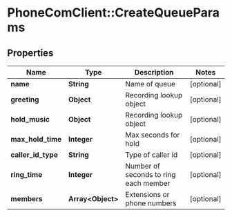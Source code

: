 # PhoneComClient::CreateQueueParams

## Properties
Name | Type | Description | Notes
------------ | ------------- | ------------- | -------------
**name** | **String** | Name of queue | [optional]
**greeting** | **Object** | Recording lookup object | [optional]
**hold_music** | **Object** | Recording lookup object | [optional]
**max_hold_time** | **Integer** | Max seconds for hold | [optional]
**caller_id_type** | **String** | Type of caller id | [optional]
**ring_time** | **Integer** | Number of seconds to ring each member | [optional]
**members** | **Array&lt;Object&gt;** | Extensions or phone numbers | [optional]


